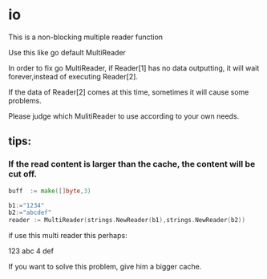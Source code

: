 # io

This is a non-blocking multiple reader function

Use this like go default MultiReader

In order to fix go MultiReader, if Reader[1] has no data outputting, 
it will wait forever,instead of executing Reader[2].

If the data of Reader[2] comes at this time, sometimes it will cause some problems.

Please judge which MulitiReader to use according to your own needs.

## tips:
### If the read content is larger than the cache, the content will be cut off. 
```go
buff  := make([]byte,3)

b1:="1234"
b2:="abcdef"
reader := MultiReader(strings.NewReader(b1),strings.NewReader(b2))
```
if use this multi reader this perhaps:
>
  123 
  abc 
  4 
  def 

If you want to solve this problem, give him a bigger cache.
